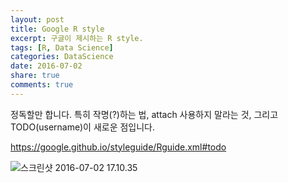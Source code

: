 ```yaml
---
layout: post
title: Google R style
excerpt: 구글이 제시하는 R style.
tags: [R, Data Science]
categories: DataScience
date: 2016-07-02
share: true
comments: true
---
```


정독할만 합니다. 특히 작명(?)하는 법, attach 사용하지 말라는 것, 그리고 TODO(username)이 새로운 점입니다.

https://google.github.io/styleguide/Rguide.xml#todo

![스크린샷 2016-07-02 17.10.35](http://i.imgur.com/3ObLhUW.png)
